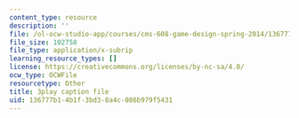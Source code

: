 ```yaml
---
content_type: resource
description: ''
file: /ol-ocw-studio-app/courses/cms-608-game-design-spring-2014/136777b14b1f3bd38a4c086b979f5431_1506648.srt
file_size: 102758
file_type: application/x-subrip
learning_resource_types: []
license: https://creativecommons.org/licenses/by-nc-sa/4.0/
ocw_type: OCWFile
resourcetype: Other
title: 3play caption file
uid: 136777b1-4b1f-3bd3-8a4c-086b979f5431
---
```

